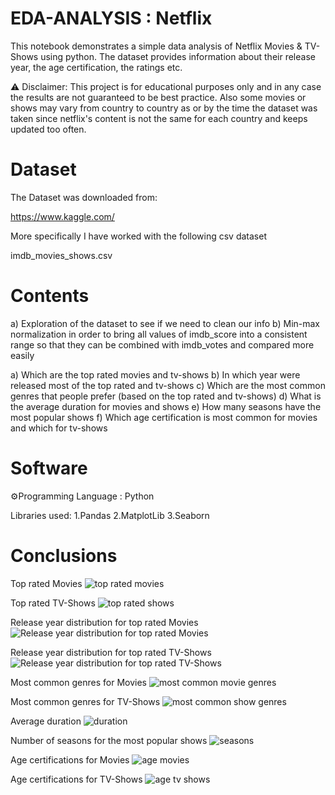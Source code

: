 # EDA-ANALYSIS : Netflix 
This notebook demonstrates a simple data analysis of Netflix Movies & TV-Shows using python. The dataset provides information about their release year, the age certification, the ratings etc.

⚠ Disclaimer: This project is for educational purposes only and in any case the results are not guaranteed to be best practice. 
Also some movies or shows may vary from country to country as or by the time the dataset was taken since netflix's content is not the same for each country and keeps updated too often.

# Dataset
The Dataset was downloaded from:

https://www.kaggle.com/

More specifically I have worked with the following csv dataset

imdb_movies_shows.csv

# Contents
a) Exploration of the dataset to see if we need to clean our info
b) Min-max normalization in order to bring all values of imdb_score into a consistent range so that they can be combined with imdb_votes and compared more easily

a) Which are the top rated movies and tv-shows
b) In which year were released most of the top rated and tv-shows
c) Which are the most common genres that people prefer (based on the top rated and tv-shows)
d) What is the average duration for movies and shows
e) How many seasons have the most popular shows
f) Which age certification is most common for movies and which for tv-shows

# Software
⚙️Programming Language : Python

Libraries used:
1.Pandas
2.MatplotLib
3.Seaborn

# Conclusions
Top rated Movies 
![top rated movies](https://github.com/evrikou/EDA-ANALYSIS/assets/134646634/7d24d23b-6e33-4d4c-b828-43f206de8d66)

Top rated TV-Shows 
![top rated shows](https://github.com/evrikou/EDA-ANALYSIS/assets/134646634/a047b250-c921-41eb-b4ff-a933fc74ba24)

Release year distribution for top rated Movies
![Release year distribution for top rated Movies](https://github.com/evrikou/EDA-ANALYSIS/assets/134646634/aa0b918b-d209-456e-8c2c-c626da010485)

Release year distribution for top rated TV-Shows 
![Release year distribution for top rated TV-Shows](https://github.com/evrikou/EDA-ANALYSIS/assets/134646634/54e55793-62cb-4da0-9705-c5539b7202a3)

Most common genres for Movies
![most common movie genres](https://github.com/evrikou/EDA-ANALYSIS/assets/134646634/4a3fc4ce-28df-4432-876e-f6793936b857)

Most common genres for TV-Shows
![most common show genres](https://github.com/evrikou/EDA-ANALYSIS/assets/134646634/ddda578f-46c5-4e81-bff2-67dd7a708bc6)

Average duration
![duration](https://github.com/evrikou/EDA-ANALYSIS/assets/134646634/d510bee2-c1ac-43d2-9ba9-2a7f1fb49705)

Number of seasons for the most popular shows
![seasons](https://github.com/evrikou/EDA-ANALYSIS/assets/134646634/78854f16-c6ac-445e-930b-4b0891261752)

Age certifications for Movies
![age movies](https://github.com/evrikou/EDA-ANALYSIS/assets/134646634/f1e53956-a660-445e-9664-950dcf06c0e8)

Age certifications for TV-Shows
![age tv shows](https://github.com/evrikou/EDA-ANALYSIS/assets/134646634/0ba94e37-81c1-417e-9e4a-ea51db947c2c)

